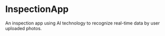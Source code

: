 # InspectionApp
An inspection app using AI technology to recognize real-time data by user uploaded photos.
